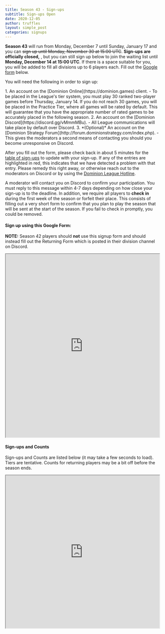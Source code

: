```yaml
---
title: Season 43 - Sign-ups
subtitle: Sign-ups Open
date: 2020-12-05
author: truffles
layout: simple_post
categories: signups
---
```

**Season 43** will run from Monday, December 7 until Sunday, January 17 and you can ~~sign up until Monday, November 30 at 15:00 UTC~~. **Sign-ups are officially closed,** , but you can still sign up below to join the waiting list until **Monday, December 14 at 15:00 UTC**. If there is a space suitable for you, you will be added to fill all divisions up to 6 players each. Fill out the [Google form](#sign-up-using-this-google-form) below.

You will need the following in order to sign up:

<div class="instructions-div" markdown="1">
1. An account on the [Dominion Online](https://dominion.games) client.
- To be placed in the League's tier system, you must play 30 ranked two-player games before Thursday, January 14. If you do not reach 30 games, you will be placed in the Practice Tier, where all games will be rated by default. This will guarantee that you have the appropriate number of rated games to be accurately placed in the following season.
2. An account on the [Dominion Discord](https://discord.gg/vMmmMBu).
- All League communications will take place by default over Discord.
3. *(Optional)* An account on the [Dominion Strategy Forum](http://forum.dominionstrategy.com/index.php).
- This gives the moderators a second means of contacting you should you become unresponsive on Discord.
</div>

After you fill out the form, please check back in about 5 minutes for the [table of sign-ups](#sign-ups-and-counts) to update with your sign-up. If any of the entries are highlighted in red, this indicates that we have detected a problem with that entry. Please remedy this right away, or otherwise reach out to the moderators on Discord or by using the [Dominion League Hotline](http://dominionleague.org/hotline).

A moderator will contact you on Discord to confirm your participation. You must reply to this message within 4-7 days depending on how close your sign-up is to the deadline. In addition, we require all players to **check in** during the first week of the season or forfeit their place. This consists of filling out a very short form to confirm that you plan to play the season that will be sent at the start of the season. If you fail to check in promptly, you could be removed.

#### Sign up using this Google Form:

**NOTE:** Season 42 players should **not** use this signup form and should instead fill out the Returning Form which is posted in their division channel on Discord.
<br>

<div class="sheets">
<iframe src="https://docs.google.com/forms/d/e/1FAIpQLSfHEYYLlLjfKRXgcyg0n5feUENxR-j6ElL7zHVeWTA4yrSyBQ/viewform?embedded=true" width="100%" height="600">Loading…</iframe>
</div>

#### Sign-ups and Counts

Sign-ups and Counts are listed below (it may take a few seconds to load).
<br>
Tiers are tentative. Counts for returning players may be a bit off before the season ends.

<div class="sheets">
  <iframe src="https://docs.google.com/spreadsheets/d/e/2PACX-1vQJYIzWRVtTti4up7xvZZpyt9kfL5638FFCoA2qNwfhv3X_bDvBsxvnTHaWcNGLYX13rCO10nN-cDPJ/pubhtml" height="500" width="100%">Loading...</iframe>
</div>